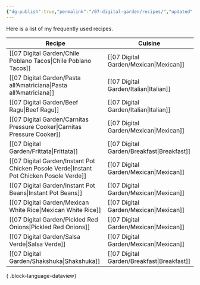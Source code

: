 ```yaml
---
{"dg-publish":true,"permalink":"/07-digital-garden/recipes/","updated":"2025-04-05T16:57:31.654-07:00"}
---
```



Here is a list of my frequently used recipes.

| Recipe                                                                                      | Cuisine                                       |
| ------------------------------------------------------------------------------------------- | --------------------------------------------- |
| [[07 Digital Garden/Chile Poblano Tacos\|Chile Poblano Tacos]]                           | [[07 Digital Garden/Mexican\|Mexican]]     |
| [[07 Digital Garden/Pasta all’Amatriciana\|Pasta all’Amatriciana]]                       | [[07 Digital Garden/Italian\|Italian]]     |
| [[07 Digital Garden/Beef Ragu\|Beef Ragu]]                                               | [[07 Digital Garden/Italian\|Italian]]     |
| [[07 Digital Garden/Carnitas Pressure Cooker\|Carnitas Pressure Cooker]]                 | [[07 Digital Garden/Mexican\|Mexican]]     |
| [[07 Digital Garden/Frittata\|Frittata]]                                                 | [[07 Digital Garden/Breakfast\|Breakfast]] |
| [[07 Digital Garden/Instant Pot Chicken Posole Verde\|Instant Pot Chicken Posole Verde]] | [[07 Digital Garden/Mexican\|Mexican]]     |
| [[07 Digital Garden/Instant Pot Beans\|Instant Pot Beans]]                               | [[07 Digital Garden/Mexican\|Mexican]]     |
| [[07 Digital Garden/Mexican White Rice\|Mexican White Rice]]                             | [[07 Digital Garden/Mexican\|Mexican]]     |
| [[07 Digital Garden/Pickled Red Onions\|Pickled Red Onions]]                             | [[07 Digital Garden/Mexican\|Mexican]]     |
| [[07 Digital Garden/Salsa Verde\|Salsa Verde]]                                           | [[07 Digital Garden/Mexican\|Mexican]]     |
| [[07 Digital Garden/Shakshuka\|Shakshuka]]                                               | [[07 Digital Garden/Breakfast\|Breakfast]] |

{ .block-language-dataview}

